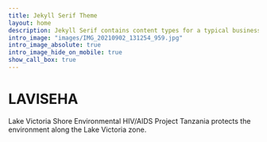 ```yaml
---
title: Jekyll Serif Theme
layout: home
description: Jekyll Serif contains content types for a typical business website. The theme is fully responsive, blazing fast and artfully illustrated.
intro_image: "images/IMG_20210902_131254_959.jpg"
intro_image_absolute: true
intro_image_hide_on_mobile: true
show_call_box: true
---
```


# LAVISEHA

Lake Victoria Shore Environmental HIV/AIDS Project Tanzania protects the environment along the Lake Victoria zone. 
